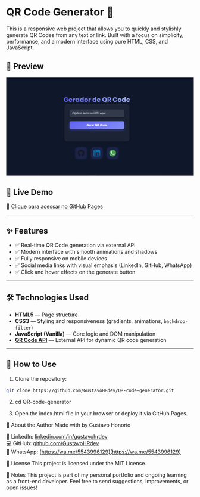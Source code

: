 # QR Code Generator 🧩

This is a responsive web project that allows you to quickly and stylishly generate QR Codes from any text or link. Built with a focus on simplicity, performance, and a modern interface using pure HTML, CSS, and JavaScript.

## 📸 Preview

![Project Preview](./image/print-projeto.PNG) 

## 🔗 Live Demo

📎 [Clique para acessar no GitHub Pages](https://gustavohrdev.github.io/QR-code-generator/)


---

## ✨ Features

- ✅ Real-time QR Code generation via external API
- ✅ Modern interface with smooth animations and shadows
- ✅ Fully responsive on mobile devices
- ✅ Social media links with visual emphasis (LinkedIn, GitHub, WhatsApp)
- ✅ Click and hover effects on the generate button

---

## 🛠️ Technologies Used

- **HTML5** — Page structure
- **CSS3** — Styling and responsiveness (gradients, animations, `backdrop-filter`)
- **JavaScript (Vanilla)** — Core logic and DOM manipulation
- **[QR Code API](https://goqr.me/api/)** — External API for dynamic QR code generation

---

## 🚀 How to Use

1. Clone the repository:

```bash
git clone https://github.com/GustavoHRdev/QR-code-generator.git
```
2. cd QR-code-generator

3. Open the index.html file in your browser or deploy it via GitHub Pages.

💼 About the Author
Made with by Gustavo Honorio

💼 LinkedIn: [linkedin.com/in/gustavohrdev](https://linkedin.com/in/gustavohrdev)  
💻 GitHub: [github.com/GustavoHRdev](https://github.com/GustavoHRdev)  
📱 WhatsApp: [https://wa.me/5543996129](https://wa.me/5543996129)


📌 License
This project is licensed under the MIT License.

📍 Notes
This project is part of my personal portfolio and ongoing learning as a front-end developer. Feel free to send suggestions, improvements, or open issues!
